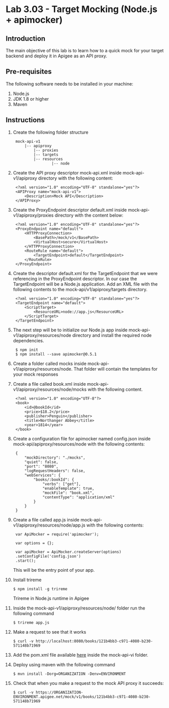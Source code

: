 # Lab 3.03 - Target Mocking (Node.js + apimocker)
## Introduction

The main objective of this lab is to learn how to a quick mock for your target backend and deploy it in Apigee as an API proxy.

## Pre-requisites

The following software needs to be installed in your machine:

1. Node.js
2. JDK 1.8 or higher
3. Maven

## Instructions

1. Create the following folder structure

        mock-api-v1
            |-- apiproxy
                |-- proxies
                |-- targets
                |-- resources
                        |-- node

2. Create the API proxy descriptor mock-api.xml inside mock-api-v1/apiproxy directory with the following content:

        <?xml version="1.0" encoding="UTF-8" standalone="yes"?>
        <APIProxy name="mock-api-v1">
            <Description>Mock API</Description>
        </APIProxy>

4. Create the ProxyEndpoint descriptor default.xml inside mock-api-v1/apiproxy/proxies directory with the content below:

        <?xml version="1.0" encoding="UTF-8" standalone="yes"?>
        <ProxyEndpoint name="default">
            <HTTPProxyConnection>
                <BasePath>/mock/v1</BasePath>
                <VirtualHost>secure</VirtualHost>
            </HTTPProxyConnection>
            <RouteRule name="default">
                <TargetEndpoint>default</TargetEndpoint>
            </RouteRule>
        </ProxyEndpoint>

5. Create the descriptor default.xml for the TargetEndpoint that we were referencing in the ProxyEndpoint descriptor. In our case the TargetEndpoint will be a Node.js application. Add an XML file with the following contents to the mock-api/v1/apiproxy/targets directory.

        <?xml version="1.0" encoding="UTF-8" standalone="yes"?>
        <TargetEndpoint name="default">
            <ScriptTarget>
                <ResourceURL>node://app.js</ResourceURL>
            </ScriptTarget>
        </TargetEndpoint>

6. The next step will be to initialize our Node.js app inside mock-api-v1/apiproxy/resources/node directory and install the required node dependencies.

        $ npm init
        $ npm install --save apimocker@0.5.1

7. Create a folder called mocks inside mock-api-v1/apiproxy/resources/node. That folder will contain the templates for your mock responses

8. Create a file called book.xml inside mock-api-v1/apiproxy/resources/node/mocks with the following content.

        <?xml version="1.0" encoding="UTF-8"?>
        <book>
            <id>@bookId</id>
            <price>$18.2</price>
            <publisher>Penguin</publisher>
            <title>Northanger Abbey</title>
            <year>1814</year>
        </book>

9. Create a configuration file for apimocker named config.json inside mock-api/apiproxy/resources/node with the following contents:

        {
            "mockDirectory": "./mocks",
            "quiet": false,
            "port": "8080",
            "logRequestHeaders": false,
            "webServices": {
                "books/:bookId": {
                    "verbs": ["get"],
                    "enableTemplate": true,
                    "mockFile": "book.xml",
                    "contentType": "application/xml"
                }
            }
        }

9. Create a file called app.js inside mock-api-v1/apiproxy/resources/node/app.js with the following contents:

        var ApiMocker = require('apimocker');

        var options = {};

        var apiMocker = ApiMocker.createServer(options)
        .setConfigFile('config.json')
        .start();

    This will be the entry point of your app.

10. Install trireme

        $ npm install -g trireme

    Trireme in Node.js runtime in Apigee

11. Inside the mock-api-v1/apiproxy/resources/node/ folder run the following command

        $ trireme app.js

12. Make a request to see that it works

        $ curl -v http://localhost:8080/books/121b4bb3-c971-4080-b230-571148b71969

13. Add the pom.xml file available [here](solution/mock-api-v1/pom.xml) inside the mock-api-vi folder.

14. Deploy using maven with the following command

        $ mvn install -Dorg=ORGANIZATION -Denv=ENVIRONMENT

15. Check that when you make a request to the mock API proxy it succeeds:

        $ curl -v https://ORGANIZATION-ENVIRONMENT.apigee.net/mock/v1/books/121b4bb3-c971-4080-b230-571148b71969

